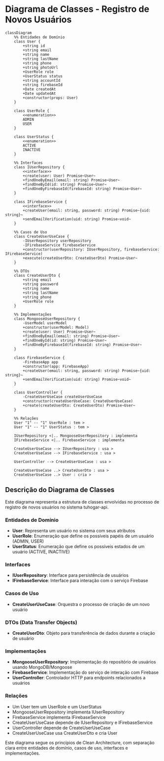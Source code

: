 # Diagrama de Classes - Registro de Novos Usuários

```mermaid
classDiagram
    %% Entidades de Domínio
    class User {
        +string id
        +string email
        +string name
        +string lastName
        +string phone
        +string photoUrl
        +UserRole role
        +UserStatus status
        +string accountId
        +string firebaseId
        +Date createdAt
        +Date updatedAt
        +constructor(props: User)
    }
    
    class UserRole {
        <<enumeration>>
        ADMIN
        USER
    }
    
    class UserStatus {
        <<enumeration>>
        ACTIVE
        INACTIVE
    }
    
    %% Interfaces
    class IUserRepository {
        <<interface>>
        +create(user: User) Promise~User~
        +findOneByEmail(email: string) Promise~User~
        +findOneById(id: string) Promise~User~
        +findOneByFirebaseId(firebaseId: string) Promise~User~
    }
    
    class IFirebaseService {
        <<interface>>
        +createUser(email: string, password: string) Promise~{uid: string}~
        +sendEmailVerification(uid: string) Promise~void~
    }
    
    %% Casos de Uso
    class CreateUserUseCase {
        -IUserRepository userRepository
        -IFirebaseService firebaseService
        +constructor(userRepository: IUserRepository, firebaseService: IFirebaseService)
        +execute(createUserDto: CreateUserDto) Promise~User~
    }
    
    %% DTOs
    class CreateUserDto {
        +string email
        +string password
        +string name
        +string lastName
        +string phone
        +UserRole role
    }
    
    %% Implementações
    class MongooseUserRepository {
        -UserModel userModel
        +constructor(userModel: Model)
        +create(user: User) Promise~User~
        +findOneByEmail(email: string) Promise~User~
        +findOneById(id: string) Promise~User~
        +findOneByFirebaseId(firebaseId: string) Promise~User~
    }
    
    class FirebaseService {
        -FirebaseApp app
        +constructor(app: FirebaseApp)
        +createUser(email: string, password: string) Promise~{uid: string}~
        +sendEmailVerification(uid: string) Promise~void~
    }
    
    class UserController {
        -CreateUserUseCase createUserUseCase
        +constructor(createUserUseCase: CreateUserUseCase)
        +create(createUserDto: CreateUserDto) Promise~User~
    }
    
    %% Relações
    User "1" -- "1" UserRole : tem >
    User "1" -- "1" UserStatus : tem >
    
    IUserRepository <|.. MongooseUserRepository : implementa
    IFirebaseService <|.. FirebaseService : implementa
    
    CreateUserUseCase --> IUserRepository : usa >
    CreateUserUseCase --> IFirebaseService : usa >
    
    UserController --> CreateUserUseCase : usa >
    
    CreateUserUseCase ..> CreateUserDto : usa >
    CreateUserUseCase ..> User : cria >
```

## Descrição do Diagrama de Classes

Este diagrama representa a estrutura de classes envolvidas no processo de registro de novos usuários no sistema tuhogar-api.

### Entidades de Domínio
- **User**: Representa um usuário no sistema com seus atributos
- **UserRole**: Enumeração que define os possíveis papéis de um usuário (ADMIN, USER)
- **UserStatus**: Enumeração que define os possíveis estados de um usuário (ACTIVE, INACTIVE)

### Interfaces
- **IUserRepository**: Interface para persistência de usuários
- **IFirebaseService**: Interface para interação com o serviço Firebase

### Casos de Uso
- **CreateUserUseCase**: Orquestra o processo de criação de um novo usuário

### DTOs (Data Transfer Objects)
- **CreateUserDto**: Objeto para transferência de dados durante a criação de usuário

### Implementações
- **MongooseUserRepository**: Implementação do repositório de usuários usando MongoDB/Mongoose
- **FirebaseService**: Implementação do serviço de interação com Firebase
- **UserController**: Controlador HTTP para endpoints relacionados a usuários

### Relações
- Um User tem um UserRole e um UserStatus
- MongooseUserRepository implementa IUserRepository
- FirebaseService implementa IFirebaseService
- CreateUserUseCase depende de IUserRepository e IFirebaseService
- UserController depende de CreateUserUseCase
- CreateUserUseCase usa CreateUserDto e cria User

Este diagrama segue os princípios de Clean Architecture, com separação clara entre entidades de domínio, casos de uso, interfaces e implementações.
